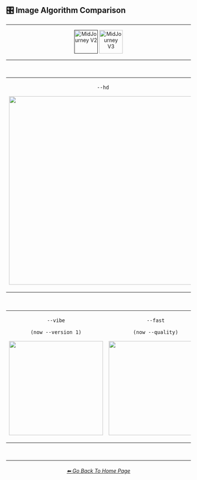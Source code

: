 <h2>🎛 Image Algorithm Comparison</h2>

<hr><!--------------->

<div align="center">

[<img src="https://github.com/willwulfken/MidJourney-Styles-and-Keywords-Reference/blob/main/Images/Repo_Parts/Buttons/Version_Buttons/button_version_V2_active.webp?raw=true" alt="MidJourney V2" height="64" />]()
[<img src="https://github.com/willwulfken/MidJourney-Styles-and-Keywords-Reference/blob/main/Images/Repo_Parts/Buttons/Version_Buttons/button_version_V3_inactive.webp?raw=true" alt="MidJourney V3" height="64" />](https://github.com/willwulfken/MidJourney-Styles-and-Keywords-Reference/blob/main/Pages/MJ_V3/Comparison_Pages/Parameters/Image_Algorithm_Comparison.md)

</div>

<hr>
<br>

<div align="center">

<table>
    <tr align=center valign=middle>
        <td>
            <p><code>--hd</code></p>
            <p><img src="https://github.com/willwulfken/MidJourney-Styles-and-Keywords-Reference/blob/main/Images/MJ_V2/Comparison_Page_Images/Image_Algorithm_Summary/_sphere_hd.png?raw=true" width="512" /></p>
        </td>
    </tr>
</table>

<br>

<table>
    <tr align=center valign=middle>
        <td>
            <p><code>--vibe<p>(now --version 1)</p></code></p>
            <p><img src="https://github.com/willwulfken/MidJourney-Styles-and-Keywords-Reference/blob/main/Images/MJ_V2/Comparison_Page_Images/Image_Algorithm_Summary/_sphere_vibe.png?raw=true" width="256" /></p>
        </td>
        <td>
            <p><code>--fast<p>(now --quality)</p></code></p>
            <p><img src="https://github.com/willwulfken/MidJourney-Styles-and-Keywords-Reference/blob/main/Images/MJ_V2/Comparison_Page_Images/Image_Algorithm_Summary/_sphere_fast.png?raw=true" width="256" /></p> 
        </td>
        <td>
            <p><code>--vibefast<p>(now --version 1 --quality)</p></code></p>
            <p><img src="https://github.com/willwulfken/MidJourney-Styles-and-Keywords-Reference/blob/main/Images/MJ_V2/Comparison_Page_Images/Image_Algorithm_Summary/_sphere_vibefast.png?raw=true" width="256" /></p>
        </td>
    </tr>
</table>


</div>

<br>

<hr><!--------------->
<div align="center">
<h6><a href="https://github.com/willwulfken/MidJourney-Styles-and-Keywords-Reference/blob/main/README.md">⬅ Go Back To Home Page</a></h6>
</div>